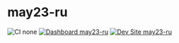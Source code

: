 # may23-ru

![CI none](https://img.shields.io/badge/ci-none-orange.svg)
[![Dashboard may23-ru](https://img.shields.io/badge/dashboard-may23_ru-yellow.svg)](https://dashboard.pantheon.io/sites/0faa7e07-9db0-4ba3-9d8e-676283222f1f#dev/code)
[![Dev Site may23-ru](https://img.shields.io/badge/site-may23_ru-blue.svg)](http://dev-may23-ru.pantheonsite.io/)